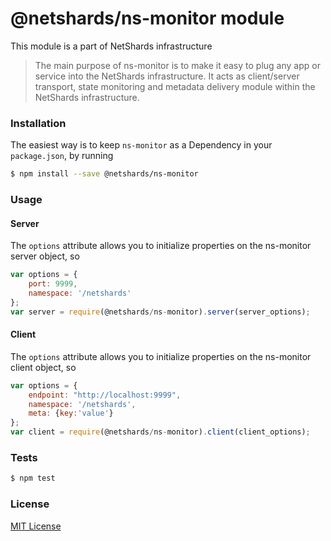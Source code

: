 # @netshards/ns-monitor module

This module is a part of NetShards infrastructure
>The main purpose of ns-monitor is to make it easy to plug any app or service into the NetShards infrastructure. It acts as client/server transport, state monitoring and metadata delivery module within the NetShards infrastructure.

### Installation

The easiest way is to keep `ns-monitor` as a Dependency in your `package.json`, by running

```bash
$ npm install --save @netshards/ns-monitor
```

### Usage 
#### Server

The `options` attribute allows you to initialize properties on the ns-monitor server object, so

```js
var options = {
    port: 9999,
    namespace: '/netshards'
};
var server = require(@netshards/ns-monitor).server(server_options);
```

#### Client

The `options` attribute allows you to initialize properties on the ns-monitor client object, so

```js
var options = {
    endpoint: "http://localhost:9999",
    namespace: '/netshards',
    meta: {key:'value'}
};
var client = require(@netshards/ns-monitor).client(client_options);
```

### Tests

```bash
$ npm test
```

### License
[MIT License](./LICENSE)
